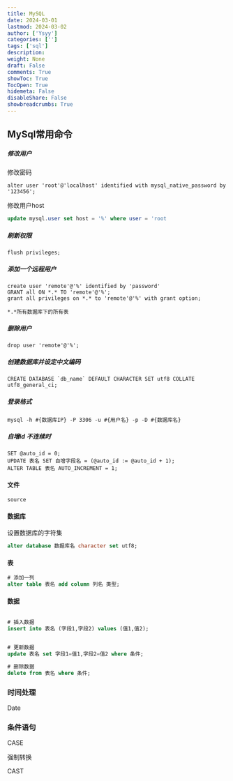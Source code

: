 ```yaml
---
title: MySQL
date: 2024-03-01
lastmod: 2024-03-02
author: ['Ysyy']
categories: ['']
tags: ['sql']
description: 
weight: None
draft: False
comments: True
showToc: True
TocOpen: True
hidemeta: False
disableShare: False
showbreadcrumbs: True
---
```

## MySql常用命令

##### 修改用户

修改密码
```
alter user 'root'@'localhost' identified with mysql_native_password by '123456';
```

修改用户host

```sql
update mysql.user set host = '%' where user = 'root
```

##### 刷新权限

```
flush privileges;
```

##### 添加一个远程用户

```
create user 'remote'@'%' identified by 'password'
GRANT all ON *.* TO 'remote'@'%';
grant all privileges on *.* to 'remote'@'%' with grant option;

*.*所有数据库下的所有表
```

##### 删除用户

```
drop user 'remote'@'%';
```

##### 创建数据库并设定中文编码

```
CREATE DATABASE `db_name` DEFAULT CHARACTER SET utf8 COLLATE utf8_general_ci;
```

##### 登录格式

```
mysql -h #{数据库IP} -P 3306 -u #{用户名} -p -D #{数据库名}
```

##### 自增id 不连续时

```
SET @auto_id = 0;
UPDATE 表名 SET 自增字段名 = (@auto_id := @auto_id + 1);
ALTER TABLE 表名 AUTO_INCREMENT = 1;

```

#### 文件

```
source
```

#### 数据库

设置数据库的字符集

```sql
alter database 数据库名 character set utf8;
```

#### 表

```sql
# 添加一列
alter table 表名 add column 列名 类型;


```



#### 数据

```sql

# 插入数据
insert into 表名 (字段1,字段2) values (值1,值2);


# 更新数据
update 表名 set 字段1=值1,字段2=值2 where 条件;

# 删除数据
delete from 表名 where 条件;
```
### 时间处理

Date



### 条件语句

CASE

强制转换

CAST